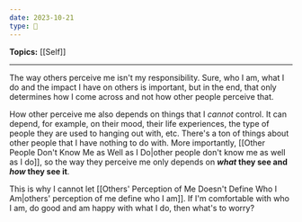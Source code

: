 ```yaml
---
date: 2023-10-21
type: 🧠
---
```


**Topics:** [[Self]]

---

The way others perceive me isn't my responsibility. Sure, who I am, what I do and the impact I have on others is important, but in the end, that only determines how I come across and not how other people perceive that.

How other perceive me also depends on things that I _cannot_ control. It can depend, for example, on their mood, their life experiences, the type of people they are used to hanging out with, etc. There's a ton of things about other people that I have nothing to do with. More importantly, [[Other People Don't Know Me as Well as I Do|other people don't know me as well as I do]], so the way they perceive me only depends on **_what_ they see and _how_ they see it**.

This is why I cannot let [[Others' Perception of Me Doesn't Define Who I Am|others' perception of me define who I am]]. If I'm comfortable with who I am, do good and am happy with what I do, then what's to worry?

